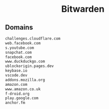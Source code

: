 


<h1 align="center">Bitwarden</h1>  


## Domains


```html
challenges.cloudflare.com
web.facebook.com
s.youtube.com
snapchat.com
facebook.com
www.duckduckgo.com
ublockorigin.pages.dev
keybase.io
vscode.dev
addons.mozilla.org
amazon.com
www.amazon.co.uk
f-droid.org
play.google.com
anchor.fm
```  

